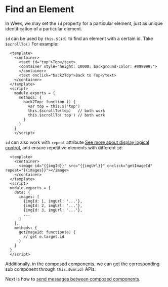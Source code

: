 # Find an Element

In Weex, we may set the `id` property for a particular element, just as unique identification of a particular element.

`id` can be used by `this.$(id)` to find an element with a certain id. Take `$scrollTo()` For example:

```
  <template>
    <container>
      <text id="top">Top</text>
      <container style="height: 10000; background-color: #999999;">
      </container>
      <text onclick="back2Top">Back to Top</text>
    </container>
  </template>
  <script>
    module.exports = {
      methods: {
        back2Top: function () {
          var top = this.$('top')
          this.$scrollTo(top)   // both work
          this.$scrollTo('top') // both work
        }
      }
    }
    </script>
```

`id` can also work with `repeat` attribute [See more about display logical control](/syntax/display-logic.md), and ensure repetitive elements with different `id`:

```
  <template>
    <container>
      <image id="{{imgId}}" src="{{imgUrl}}" onclick="getImageId" repeat="{{images}}"></image>
    </container>
  </template>
  <script>
  module.exports = {
    data: {
      images: [
        {imgId: 1, imgUrl: '...'},
        {imgId: 2, imgUrl: '...'},
        {imgId: 3, imgUrl: '...'},
        ...
      ]
    },
    methods: {
      getImageId: function(e) {
        // get e.target.id
      }
    }
  }
  </script>
```

Additionally, in the [composed components](/syntax/composed-component.md), we can get the corresponding sub component through `this.$vm(id)` APIs.

Next is how to [send messages between composed components](/syntax/comm.md).
